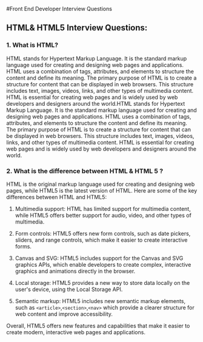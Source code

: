 #Front End Developer Interview Questions


## HTML& HTML5 Interview Questions:

### 1. What is HTML?
<p>
    HTML stands for Hypertext Markup Language. It is the standard markup language used for creating and designing web pages and applications. HTML uses a combination of tags, attributes, and elements to structure the content and define its meaning. The primary purpose of HTML is to create a structure for content that can be displayed in web browsers. This structure includes text, images, videos, links, and other types of multimedia content. HTML is essential for creating web pages and is widely used by web developers and designers around the world.HTML stands for Hypertext Markup Language. It is the standard markup language used for creating and designing web pages and applications. HTML uses a combination of tags, attributes, and elements to structure the content and define its meaning. The primary purpose of HTML is to create a structure for content that can be displayed in web browsers. This structure includes text, images, videos, links, and other types of multimedia content. HTML is essential for creating web pages and is widely used by web developers and designers around the world.
</p>

### 2. What is the difference between HTML & HTML 5 ?
<p>
    HTML is the original markup language used for creating and designing web pages, while HTML5 is the latest version of HTML. Here are some of the key differences between HTML and HTML5:

1. Multimedia support: HTML has limited support for multimedia content, while HTML5 offers better support for audio, video, and other types of multimedia.

2. Form controls: HTML5 offers new form controls, such as date pickers, sliders, and range controls, which make it easier to create interactive forms.

3. Canvas and SVG: HTML5 includes support for the Canvas and SVG graphics APIs, which enable developers to create complex, interactive graphics and animations directly in the browser.

4. Local storage: HTML5 provides a new way to store data locally on the user's device, using the Local Storage API.

5. Semantic markup: HTML5 includes new semantic markup elements, such as `<article>`,`<section>`,`<nav>` which provide a clearer structure for web content and improve accessibility.

Overall, HTML5 offers new features and capabilities that make it easier to create modern, interactive web pages and applications.
</p>